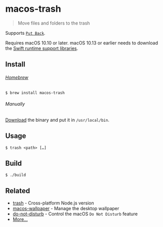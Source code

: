 # macos-trash

> Move files and folders to the trash

Supports [`Put Back`](http://mac-fusion.com/trash-tip-how-to-put-files-back-to-their-original-location/).

Requires macOS 10.10 or later. macOS 10.13 or earlier needs to download the [Swift runtime support libraries](https://support.apple.com/kb/DL1998).


## Install

###### [Homebrew](https://brew.sh)

```
$ brew install macos-trash
```

###### Manually

[Download](https://github.com/sindresorhus/macos-trash/releases/latest) the binary and put it in `/usr/local/bin`.


## Usage

```
$ trash <path> […]
```


## Build

```
$ ./build
```


## Related

- [trash](https://github.com/sindresorhus/trash) - Cross-platform Node.js version
- [macos-wallpaper](https://github.com/sindresorhus/macos-wallpaper) - Manage the desktop wallpaper
- [do-not-disturb](https://github.com/sindresorhus/do-not-disturb) - Control the macOS `Do Not Disturb` feature
- [More…](https://github.com/search?q=user%3Asindresorhus+language%3Aswift)

